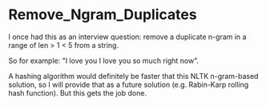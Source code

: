 # Remove_Ngram_Duplicates

I once had this as an interview question: remove a duplicate n-gram in a range of len > 1 < 5 from a string.

So for example: "I love you I love you so much right now".

A hashing algorithm would definitely be faster that this NLTK n-gram-based solution, so I will provide that as a future solution (e.g. Rabin-Karp rolling hash function). But this gets the job done.
